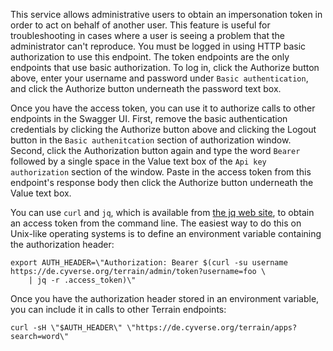 This service allows administrative users to obtain an impersonation token in order to act on behalf of another
user. This feature is useful for troubleshooting in cases where a user is seeing a problem that the administrator can't
reproduce. You must be logged in using HTTP basic authorization to use this endpoint. The token endpoints are the only
endpoints that use basic authorization. To log in, click the Authorize button above, enter your username and password
under `Basic authentication`, and click the Authorize button underneath the password text box.

Once you have the access token, you can use it to authorize calls to other endpoints in the Swagger UI.  First, remove
the basic authentication credentials by clicking the Authorize button above and clicking the Logout button in the `Basic
authenitcation` section of authorization window. Second, click the Authorization button again and type the word `Bearer`
followed by a single space in the Value text box of the `Api key authorization` section of the window. Paste in the
access token from this endpoint's response body then click the Authorize button underneath the Value text box.

You can use `curl` and `jq`, which is available from [the jq web site](https://stedolan.github.io/jq/), to obtain an
access token from the command line. The easiest way to do this on Unix-like operating systems is to define an
environment variable containing the authorization header:

```
export AUTH_HEADER=\"Authorization: Bearer $(curl -su username https://de.cyverse.org/terrain/admin/token?username=foo \
    | jq -r .access_token)\"
```

Once you have the authorization header stored in an environment variable, you can include it in calls to other Terrain
endpoints:

```
curl -sH \"$AUTH_HEADER\" \"https://de.cyverse.org/terrain/apps?search=word\"
```
